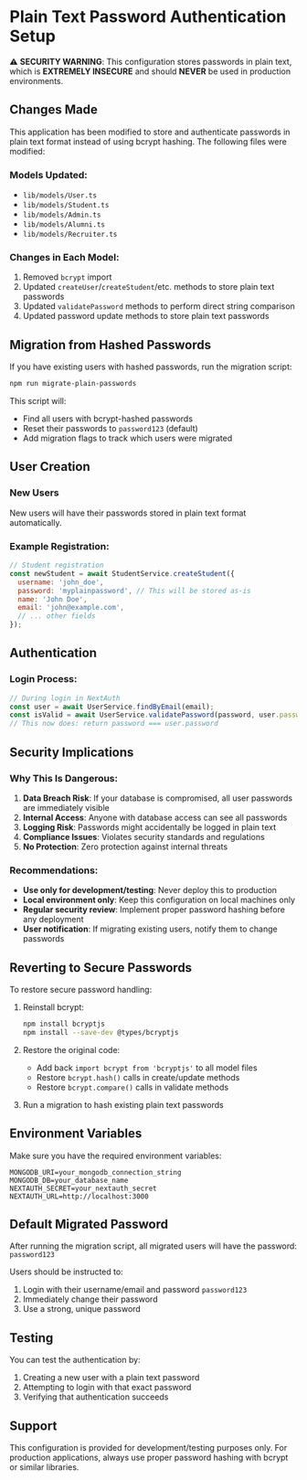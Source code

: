 # Plain Text Password Authentication Setup

⚠️ **SECURITY WARNING**: This configuration stores passwords in plain text, which is **EXTREMELY INSECURE** and should **NEVER** be used in production environments.

## Changes Made

This application has been modified to store and authenticate passwords in plain text format instead of using bcrypt hashing. The following files were modified:

### Models Updated:
- `lib/models/User.ts`
- `lib/models/Student.ts`
- `lib/models/Admin.ts`
- `lib/models/Alumni.ts`
- `lib/models/Recruiter.ts`

### Changes in Each Model:
1. Removed `bcrypt` import
2. Updated `createUser`/`createStudent`/etc. methods to store plain text passwords
3. Updated `validatePassword` methods to perform direct string comparison
4. Updated password update methods to store plain text passwords

## Migration from Hashed Passwords

If you have existing users with hashed passwords, run the migration script:

```bash
npm run migrate-plain-passwords
```

This script will:
- Find all users with bcrypt-hashed passwords
- Reset their passwords to `password123` (default)
- Add migration flags to track which users were migrated

## User Creation

### New Users
New users will have their passwords stored in plain text format automatically.

### Example Registration:
```javascript
// Student registration
const newStudent = await StudentService.createStudent({
  username: 'john_doe',
  password: 'myplainpassword', // This will be stored as-is
  name: 'John Doe',
  email: 'john@example.com',
  // ... other fields
});
```

## Authentication

### Login Process:
```javascript
// During login in NextAuth
const user = await UserService.findByEmail(email);
const isValid = await UserService.validatePassword(password, user.password);
// This now does: return password === user.password
```

## Security Implications

### Why This Is Dangerous:
1. **Data Breach Risk**: If your database is compromised, all user passwords are immediately visible
2. **Internal Access**: Anyone with database access can see all passwords
3. **Logging Risk**: Passwords might accidentally be logged in plain text
4. **Compliance Issues**: Violates security standards and regulations
5. **No Protection**: Zero protection against internal threats

### Recommendations:
- **Use only for development/testing**: Never deploy this to production
- **Local environment only**: Keep this configuration on local machines only
- **Regular security review**: Implement proper password hashing before any deployment
- **User notification**: If migrating existing users, notify them to change passwords

## Reverting to Secure Passwords

To restore secure password handling:

1. Reinstall bcrypt:
   ```bash
   npm install bcryptjs
   npm install --save-dev @types/bcryptjs
   ```

2. Restore the original code:
   - Add back `import bcrypt from 'bcryptjs'` to all model files
   - Restore `bcrypt.hash()` calls in create/update methods
   - Restore `bcrypt.compare()` calls in validate methods

3. Run a migration to hash existing plain text passwords

## Environment Variables

Make sure you have the required environment variables:

```env
MONGODB_URI=your_mongodb_connection_string
MONGODB_DB=your_database_name
NEXTAUTH_SECRET=your_nextauth_secret
NEXTAUTH_URL=http://localhost:3000
```

## Default Migrated Password

After running the migration script, all migrated users will have the password: `password123`

Users should be instructed to:
1. Login with their username/email and password `password123`
2. Immediately change their password
3. Use a strong, unique password

## Testing

You can test the authentication by:

1. Creating a new user with a plain text password
2. Attempting to login with that exact password
3. Verifying that authentication succeeds

## Support

This configuration is provided for development/testing purposes only. For production applications, always use proper password hashing with bcrypt or similar libraries.
